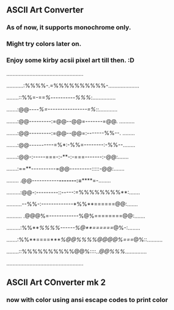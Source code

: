## ASCII Art Converter

### As of now, it supports monochrome only. 
### Might try colors later on.
### Enjoy some kirby acsii pixel art till then. :D
..................................................

...........:%%%%-.=%%%%%%%%%%-....................

........::%%=-==*%*----------*%%%*:...............

.......:@@----*%=----------------=%*::............

.......:@@---------:=@@--@@=-------=@@. ..........

.......:@@---------:=@@--@@=:-------%%--. ........

.......:@@----------=%*:-%%=--------:-%%--........

.......:@@-:-----===-:-**-:-===-------:-@@:.......

.......:==**----------=@@---------:::::-@@:.......

........ .@@-----------**-------:=******=-........

.........:@@-:---------::-----:=%%%%%%%%**:.......

..........--%%-:-------------*%%**======@@:.......

.......... .@@@%=------------%@%========@@:.......

.........:%%****%%%%*------%@**======*@%-:........

.......:%%**====****%@@%%%%@@@@%===*@%::..........

........::%%%%%%%%%%@@%::::..*@@%%%*..............

..................................................

## ASCII Art COnverter mk 2

### now with color using ansi escape codes to print color
